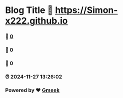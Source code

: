 # Blog Title :link: https://Simon-x222.github.io 
### :page_facing_up: [0](https://Simon-x222.github.io/tag.html) 
### :speech_balloon: 0 
### :hibiscus: 0 
### :alarm_clock: 2024-11-27 13:26:02 
### Powered by :heart: [Gmeek](https://github.com/Meekdai/Gmeek)
